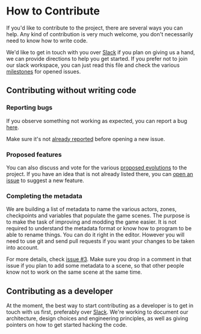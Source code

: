 # How to Contribute

If you'd like to contribute to the project, there are several ways you can help.
Any kind of contribution is very much welcome, you don't necessarily need to know how to write code.

We'd like to get in touch with you over [Slack](https://join.slack.com/t/lba2remake/shared_invite/enQtMzIyNzIwNDMzNTIxLTc5OGVkNjI3NGE4YjM5ZTE5YmRkODBjMzNjOTk5NGM1NGIyMTI2N2FlOTYzYjBlZjE4NzIzYWI3ZWI0YmViMmI) if you plan on giving us a hand, we can provide directions to help you get started. If you prefer not to join our slack workspace, you can just read this file and check the various [milestones](https://github.com/agrande/lba2remake/milestones) for opened issues.

## Contributing without writing code

### Reporting bugs

If you observe something not working as expected, you can report a bug [here](https://github.com/agrande/lba2remake/issues/new).

Make sure it's not [already reported](https://github.com/agrande/lba2remake/issues?q=is%3Aopen+is%3Aissue+label%3A%22%5Ba%5D+BUG%22) before opening a new issue.

### Proposed features

You can also discuss and vote for the various [proposed evolutions](https://github.com/agrande/lba2remake/issues?q=is%3Aopen+is%3Aissue+label%3A%22%5Ba%5D+PROPOSAL%22) to the project.
If you have an idea that is not already listed there, you can [open an issue](https://github.com/agrande/lba2remake/issues/new) to suggest a new feature.

### Completing the metadata

We are building a list of metadata to name the various actors, zones, checkpoints and variables that populate the game scenes.
The purpose is to make the task of improving and modding the game easier. It is not required to understand the metadata format or know how to program to be able to rename things. You can do it right in the editor.
However you will need to use git and send pull requests if you want your changes to be taken into account.

For more details, check [issue #3](https://github.com/agrande/lba2remake/issues/3). Make sure you drop in a comment in that issue if you plan to add some metadata to a scene, so that other people know not to work on the same scene at the same time.


## Contributing as a developer

At the moment, the best way to start contributing as a developer is to get in touch with us first, preferably over [Slack](https://join.slack.com/t/lba2remake/shared_invite/enQtMzIyNzIwNDMzNTIxLTc5OGVkNjI3NGE4YjM5ZTE5YmRkODBjMzNjOTk5NGM1NGIyMTI2N2FlOTYzYjBlZjE4NzIzYWI3ZWI0YmViMmI). We're working to document our architecture, design choices and engineering principles, as well as giving pointers on how to get started hacking the code.
